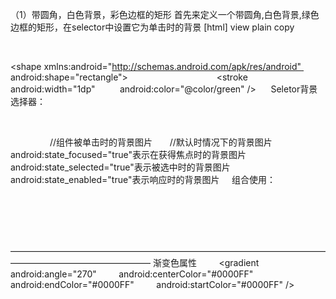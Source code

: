 
（1）带圆角，白色背景，彩色边框的矩形
首先来定义一个带圆角,白色背景,绿色边框的矩形，在selector中设置它为单击时的背景
[html] view plain copy
<?xml version="1.0" encoding="utf-8"?>  
<!--定义一个带圆角,白色背景,绿色边框的矩形-->  
<shape xmlns:android="http://schemas.android.com/apk/res/android"  
    android:shape="rectangle">  
    <!--圆角-->  
    <corners android:radius="5dp" />  
    <!--填充颜色-->  
    <solid android:color="@color/white" />  
    <!--描边-->  
    <stroke  
        android:width="1dp"  
        android:color="@color/green" />  
</shape>  
 
Seletor背景选择器：
<?xml version="1.0" encoding="utf-8"?>  
<selector xmlns:android="http://schemas.android.com/apk/res/android">  
    <item android:drawable="@drawable/shape_border_press" android:state_pressed="true" />          //组件被单击时的背景图片
    <item android:drawable="@drawable/shape_border_nor" android:state_window_focused="false" />  //默认时情况下的背景图片
 
android:state_focused="true"表示在获得焦点时的背景图片
android:state_selected="true"表示被选中时的背景图片
android:state_enabled="true"表示响应时的背景图片
</selector>  
 
组合使用：
<?xml version="1.0" encoding="utf-8"?>  
<selector xmlns:android="http://schemas.android.com/apk/res/android">  
    <!--第一种方法-->  
    <!--<item android:drawable="@drawable/shape_border_press" android:state_pressed="true" />-->  
    <!--<item android:drawable="@drawable/shape_border_nor" android:state_window_focused="false"/>-->  
  
    <!--第二种方法-->  
    <!--默认情况下是一个带圆角,白色背景,蓝色边框的矩形-->  
    <item android:state_window_focused="false">  
        <shape android:shape="rectangle">  
            <!-- 圆角 -->  
            <corners android:radius="5dp" />  
            <!--填充颜色为白色-->  
            <solid android:color="@color/white" />  
            <!-- 描边 -->  
            <stroke android:width="1dp" android:color="@color/blue" />  
        </shape>  
    </item>  
    <!--单击时是一个带圆角,白色背景,绿色边框的矩形-->  
    <item android:state_pressed="true">  
        <shape android:shape="rectangle">  
            <!--圆角-->  
            <corners android:radius="5dp" />  
            <!--填充颜色为白色-->  
            <solid android:color="@color/white" />  
            <!--描边-->  
            <stroke android:width="1dp" android:color="@color/green" />  
        </shape>  
    </item>  
</selector>  
 
————————————————————————————————————————————————————
渐变色属性
    <!--渐变色-->
    <gradient
        android:angle="270"
        android:centerColor="#0000FF"
        android:endColor="#0000FF"
        android:startColor="#0000FF" />
